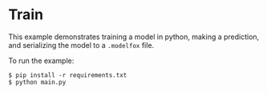 # Train

This example demonstrates training a model in python, making a prediction, and serializing the model to a `.modelfox` file.

To run the example:

```
$ pip install -r requirements.txt
$ python main.py
```
